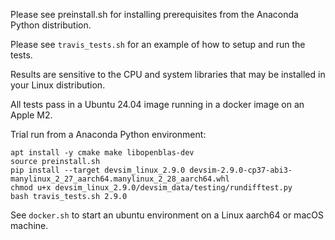 Please see preinstall.sh for installing prerequisites from the Anaconda Python distribution.

Please see ``travis_tests.sh`` for an example of how to setup and run the tests.

Results are sensitive to the CPU and system libraries that may be installed in your Linux distribution.

All tests pass in a Ubuntu 24.04 image running in a docker image on an Apple M2.

Trial run from a Anaconda Python environment:
```
apt install -y cmake make libopenblas-dev
source preinstall.sh
pip install --target devsim_linux_2.9.0 devsim-2.9.0-cp37-abi3-manylinux_2_27_aarch64.manylinux_2_28_aarch64.whl
chmod u+x devsim_linux_2.9.0/devsim_data/testing/rundifftest.py
bash travis_tests.sh 2.9.0
```

See ``docker.sh`` to start an ubuntu environment on a Linux aarch64 or macOS machine.
